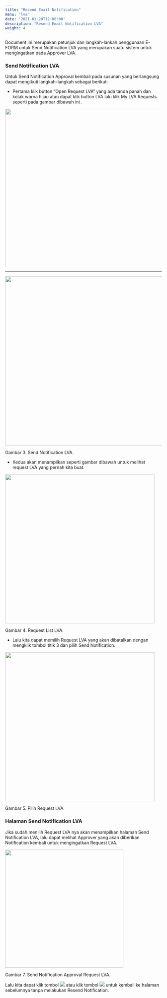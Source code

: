 ```yaml
---
title: "Resend Email Notification"
menu: "lva"
date: "2021-01-20T12:00:00"
description: "Resend Email Notification LVA"
weight: 4
---
```


Document ini merupakan petunjuk dan langkah-lankah penggunaan E-FORM untuk Send Notification LVA yang merupakan suatu sistem untuk mengingatkan pada Approver LVA.
 
### Send Notification LVA

Untuk Send Notification Approval kembali pada susunan yang berlangsung dapat mengikuti langkah-langkah sebagai berikut:

- Pertama klik button “Open Request LVA” yang ada tanda panah dan kotak warna hijau atau dapat klik button LVA lalu klik My LVA Requests seperti pada gambar dibawah ini .

<div class="figure-caption">

<img src="/images/LVA/send/notif.png" 
style="width:auto;height:510px;">

<hr>

<img src="/images/LVA/send/notif1.png" 
style="width:auto;height:545px;">

Gambar 3. Send Notification LVA.

</div>

- Kedua akan menampilkan seperti gambar dibawah untuk melihat request LVA yang pernah kita buat.

<div class="figure-caption">

<img src="/images/LVA/send/list.png" 
style="width:auto;height:480px;">

Gambar 4. Request List LVA.

</div>

- Lalu kita dapat memilih Request LVA yang akan dibatalkan dengan mengklik tombol titik 3 dan pilih Send Notification.

<div class="figure-caption">

<img src="/images/LVA/send/list1.png" 
style="width:auto;height:480px;">

Gambar 5. Pilih Request LVA.

</div>

### Halaman Send Notification LVA

Jika sudah menilih Request LVA nya akan menampilkan halaman Send Notification LVA, lalu dapat melihat Approver yang akan diberikan Notification kembali untuk mengingatkan Request LVA.

<div class="figure-caption">

<img src="/images/LVA/send/form.png" 
style="width:auto;height:380px;">

Gambar 7. Send Notification Approval Request LVA.

</div>

Lalu kita dapat klik tombol <img src="/images/LVA/send/send.png"> atau klik tombol <img src="/images/LVA/send/back.png"> untuk kembali ke halaman sebelumnya tanpa melakukan Resend Notification.
